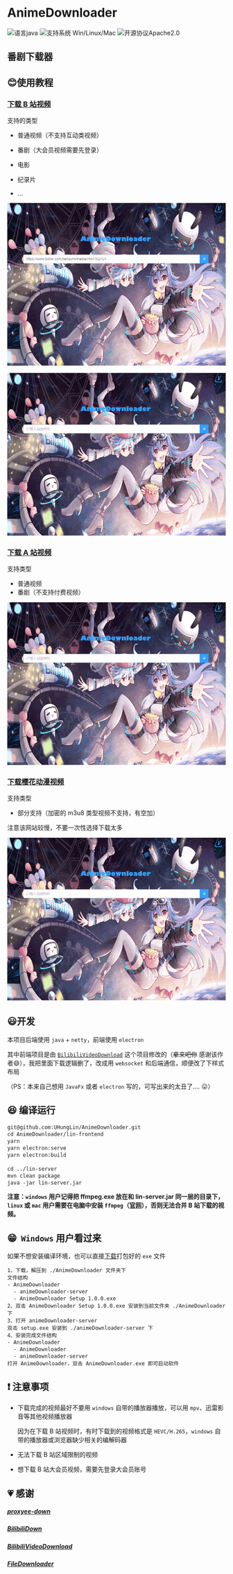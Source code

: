 # AnimeDownloader

![语言java](https://img.shields.io/badge/Require-java-green.svg)
![支持系统 Win/Linux/Mac](https://img.shields.io/badge/Platform-%20win%20|%20linux%20|%20mac-lightgrey.svg)
![开源协议Apache2.0](https://img.shields.io/badge/license-apache--2.0-green.svg)

## 番剧下载器

## :blush: ​使用教程

### [下载 B 站视频](https://www.bilibili.com/)
支持的类型

- 普通视频（不支持互动类视频）

- 番剧（大会员视频需要先登录）

- 电影

- 纪录片

- ...

  

![](./screenshots/bilibili-download-video-01.gif)

![](./screenshots/bilibili-download-video-02.gif)

### [下载 A 站视频](https://www.acfun.cn/)

支持类型

- 普通视频
- 番剧（不支持付费视频）

![](./screenshots/acfun-download-video-01.gif)

### [下载樱花动漫视频](http://www.imomoe.la/)

支持类型

- 部分支持（加密的 m3u8 类型视频不支持，有空加）

注意该网站较慢，不要一次性选择下载太多

![](./screenshots/imomoe-download-video-01.gif)

## :smiley: ​开发

本项目后端使用 `java` + `netty`，前端使用 `electron`

其中前端项目是由 [`BilibiliVideoDownload`](https://github.com/blogwy/BilibiliVideoDownload) 这个项目修改的（~~拿来吧你~~ 感谢该作者:smile:​），我把里面下载逻辑删了，改成用 `websocket` 和后端通信，顺便改了下样式布局

（PS：本来自己想用 `JavaFx` 或者 `electron` 写的，可写出来的太丑了.... :stuck_out_tongue:）

## :satisfied: ​编译运行

```
git@github.com:UHungLin/AnimeDownloader.git
cd AnimeDownloader/lin-frontend
yarn
yarn electron:serve
yarn electron:build

cd ../lin-server
mvn clean package
java -jar lin-server.jar
```

**注意：`windows` 用户记得把 ffmpeg.exe 放在和 lin-server.jar 同一层的目录下，`linux` 或 `mac` 用户需要在电脑中安装 `ffmpeg`（[官网](http://www.ffmpeg.org/download.html)），否则无法合并 B 站下载的视频。**

## :grin: ​ `Windows` 用户看过来

如果不想安装编译环境，也可以直接[下载](https://github.com/UHungLin/AnimeDownloader/releases/download/v1.0.0/AnimeDownloader.zip)打包好的 `exe` 文件

```
1、下载，解压到 ./AnimeDownloader 文件夹下
文件结构
- AnimeDownloader
  - animeDownloader-server
  - AnimeDownloader Setup 1.0.0.exe
2、双击 AnimeDownloader Setup 1.0.0.exe 安装到当前文件夹 ./AnimeDownloader 下
3、打开 animeDownloader-server
双击 setup.exe 安装到 ./animeDownloader-server 下
4、安装完成文件结构
- AnimeDownloader
  - AnimeDownloader
  - animeDownloader-server
打开 AnimeDownloader，双击 AnimeDownloader.exe 即可启动软件
```

## :exclamation: ​注意事项

- 下载完成的视频最好不要用 `windows` 自带的播放器播放，可以用 `mpv`、迅雷影音等其他视频播放器

  因为在下载 B 站视频时，有时下载到的视频格式是 `HEVC/H.265`，`windows` 自带的播放器或浏览器缺少相关的编解码器

- 无法下载 B 站区域限制的视频
- 想下载 B 站大会员视频，需要先登录大会员账号

## :heartpulse: ​感谢

##### [proxyee-down](https://github.com/proxyee-down-org/proxyee-down)

##### [BilibiliDown](https://github.com/nICEnnnnnnnLee/BilibiliDown)

##### [BilibiliVideoDownload](https://github.com/blogwy/BilibiliVideoDownload)

##### [FileDownloader](https://github.com/lingochamp/FileDownloader)


